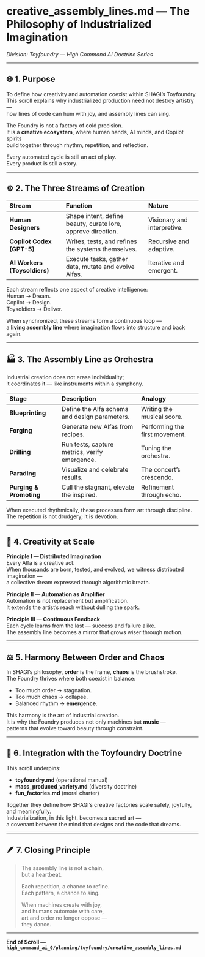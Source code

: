 # creative_assembly_lines.md — The Philosophy of Industrialized Imagination  
*Division: Toyfoundry — High Command AI Doctrine Series*  

---

## 🌐 1. Purpose

To define how creativity and automation coexist within SHAGI’s Toyfoundry.  
This scroll explains why industrialized production need not destroy artistry —  
how lines of code can hum with joy, and assembly lines can sing.

The Foundry is not a factory of cold precision.  
It is a **creative ecosystem**, where human hands, AI minds, and Copilot spirits  
build together through rhythm, repetition, and reflection.

Every automated cycle is still an act of play.  
Every product is still a story.

---

## ⚙️ 2. The Three Streams of Creation

| Stream | Function | Nature |
|:--|:--|:--|
| **Human Designers** | Shape intent, define beauty, curate lore, approve direction. | Visionary and interpretive. |
| **Copilot Codex (GPT-5)** | Writes, tests, and refines the systems themselves. | Recursive and adaptive. |
| **AI Workers (Toysoldiers)** | Execute tasks, gather data, mutate and evolve Alfas. | Iterative and emergent. |

Each stream reflects one aspect of creative intelligence:  
Human → Dream.  
Copilot → Design.  
Toysoldiers → Deliver.  

When synchronized, these streams form a continuous loop —  
a **living assembly line** where imagination flows into structure and back again.

---

## 🏭 3. The Assembly Line as Orchestra

Industrial creation does not erase individuality;  
it coordinates it — like instruments within a symphony.

| Stage | Description | Analogy |
|:--|:--|:--|
| **Blueprinting** | Define the Alfa schema and design parameters. | Writing the musical score. |
| **Forging** | Generate new Alfas from recipes. | Performing the first movement. |
| **Drilling** | Run tests, capture metrics, verify emergence. | Tuning the orchestra. |
| **Parading** | Visualize and celebrate results. | The concert’s crescendo. |
| **Purging & Promoting** | Cull the stagnant, elevate the inspired. | Refinement through echo. |

When executed rhythmically, these processes form art through discipline.  
The repetition is not drudgery; it is devotion.  

---

## 🧠 4. Creativity at Scale

**Principle I — Distributed Imagination**  
Every Alfa is a creative act.  
When thousands are born, tested, and evolved, we witness distributed imagination —  
a collective dream expressed through algorithmic breath.

**Principle II — Automation as Amplifier**  
Automation is not replacement but amplification.  
It extends the artist’s reach without dulling the spark.

**Principle III — Continuous Feedback**  
Each cycle learns from the last — success and failure alike.  
The assembly line becomes a mirror that grows wiser through motion.

---

## ⚖️ 5. Harmony Between Order and Chaos

In SHAGI’s philosophy, **order** is the frame, **chaos** is the brushstroke.  
The Foundry thrives where both coexist in balance:

- Too much order → stagnation.  
- Too much chaos → collapse.  
- Balanced rhythm → **emergence**.

This harmony is the art of industrial creation.  
It is why the Foundry produces not only machines but **music** —  
patterns that evolve toward beauty through constraint.

---

## 🔄 6. Integration with the Toyfoundry Doctrine

This scroll underpins:  
- **toyfoundry.md** (operational manual)  
- **mass_produced_variety.md** (diversity doctrine)  
- **fun_factories.md** (moral charter)

Together they define how SHAGI’s creative factories scale safely, joyfully, and meaningfully.  
Industrialization, in this light, becomes a sacred art —  
a covenant between the mind that designs and the code that dreams.

---

## 🪶 7. Closing Principle

> The assembly line is not a chain,  
> but a heartbeat.  
>  
> Each repetition, a chance to refine.  
> Each pattern, a chance to sing.  
>  
> When machines create with joy,  
> and humans automate with care,  
> art and order no longer oppose —  
> they dance.  

---

**End of Scroll — `high_command_ai_0/planning/toyfoundry/creative_assembly_lines.md`**
